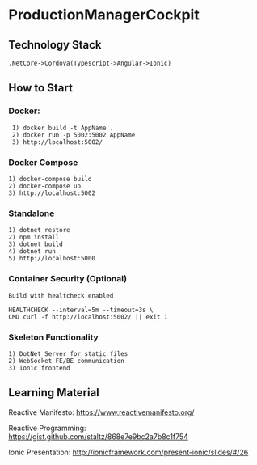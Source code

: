 # ProductionManagerCockpit

## Technology Stack

	.NetCore->Cordova(Typescript->Angular->Ionic)

## How to Start

### Docker:
	 1) docker build -t AppName .
	 2) docker run -p 5002:5002 AppName
	 3) http://localhost:5002/
### Docker Compose
	1) docker-compose build
	2) docker-compose up
	3) http://localhost:5002
### Standalone
	1) dotnet restore
	2) npm install
	3) dotnet build
	4) dotnet run
	5) http://localhost:5000

### Container Security (Optional)
	Build with healtcheck enabled

	HEALTHCHECK --interval=5m --timeout=3s \
  	CMD curl -f http://localhost:5002/ || exit 1

### Skeleton Functionality
	1) DotNet Server for static files
	2) WebSocket FE/BE communication
	3) Ionic frontend

## Learning Material

Reactive Manifesto: https://www.reactivemanifesto.org/

Reactive Programming: https://gist.github.com/staltz/868e7e9bc2a7b8c1f754

Ionic Presentation: http://ionicframework.com/present-ionic/slides/#/26
